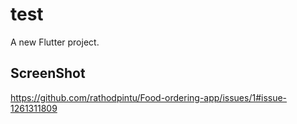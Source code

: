 # test

A new Flutter project.

## ScreenShot

https://github.com/rathodpintu/Food-ordering-app/issues/1#issue-1261311809
